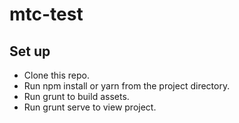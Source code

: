 # mtc-test

## Set up
- Clone this repo. 
- Run npm install or yarn from the project directory. 
- Run grunt to build assets. 
- Run grunt serve to view project.
